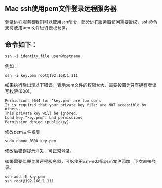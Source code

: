 ## Mac ssh使用pem文件登录远程服务器
登录远程服务器我们可以使用ssh命令，部分远程服务器访问需要授权，ssh命令支持使用pem文件进行授权访问。

## 命令如下：
```
ssh -i identity_file user@hostname
```

例如：
```
ssh -i key.pem root@192.168.1.111
```

如果执行后出现以下错误，表示pem文件的权限太大，需要设置为只有拥有者读写权限(600)。
```
Permissions 0644 for ‘key.pem’ are too open. 
It is required that your private key files are NOT accessible by others. 
This private key will be ignored. 
Load key “key.pem”: bad permissions 
Permission denied (publickey).
```

修改pem文件权限
```
sudo chmod 0600 key.pem
```
修改后错误提示消失，可正常登录。 

如果需要长期登录远程服务器，可以使用ssh-add把pem文件添加，下次直接登录。
```
ssh-add -K key.pem
ssh root@192.168.1.111
```